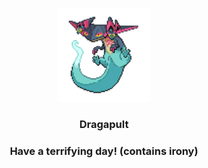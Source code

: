 <p align="center">
    <img src="https://raw.githubusercontent.com/PokeAPI/sprites/master/sprites/pokemon/887.png" width="150" height="150">
</p>
<h3 align="center"> <b>Dragapult</b></h3>
<h3 align="center">Have a terrifying day! (contains irony)</h3>
